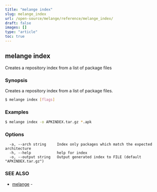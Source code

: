 ```yaml
---
title: "melange index"
slug: melange_index
url: /open-source/melange/reference/melange_index/
draft: false
images: []
type: "article"
toc: true
---
```

## melange index

Creates a repository index from a list of package files

### Synopsis

Creates a repository index from a list of package files.

```sh
$ melange index [flags]
```

### Examples

```sh
$ melange index -o APKINDEX.tar.gz *.apk
```

### Options

```
  -a, --arch string     Index only packages which match the expected architecture
  -h, --help            help for index
  -o, --output string   Output generated index to FILE (default "APKINDEX.tar.gz")
```

### SEE ALSO

* [melange](/open-source/melange/reference/melange/)	 - 


